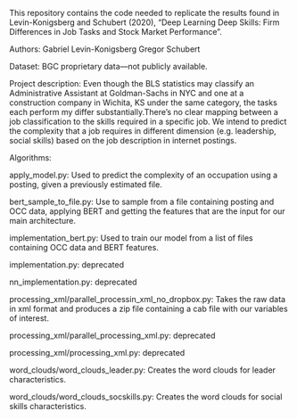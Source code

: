 This repository contains the code needed to replicate the results found in Levin-Konigsberg and Schubert (2020), “Deep Learning Deep Skills: Firm Differences in Job Tasks and Stock Market Performance”.

Authors:
Gabriel Levin-Konigsberg
Gregor Schubert

Dataset: BGC proprietary data—not publicly available.

Project description: Even though the BLS statistics may classify an Administrative Assistant at Goldman-Sachs in NYC and one at a construction company in Wichita, KS under the same category, the tasks each perform my differ substantially.There’s no clear mapping between a job classification to the skills required in a specific job.
We intend to predict the complexity that a job requires in different dimension (e.g. leadership, social skills) based on the job description in internet postings.

Algorithms:

apply_model.py: Used to predict the complexity of an occupation using a posting, given a previously estimated file.

bert_sample_to_file.py: Use to sample from a file containing posting and OCC data, applying BERT and getting the features that are the input for our main architecture.

implementation_bert.py: Used to train our model from a list of files containing OCC data and BERT features.

implementation.py: deprecated

nn_implementation.py: deprecated

processing_xml/parallel_processin_xml_no_dropbox.py: Takes the raw data in xml format and produces a zip file containing a cab file with our variables of interest.

processing_xml/parallel_processing_xml.py: deprecated

processing_xml/processing_xml.py: deprecated

word_clouds/word_clouds_leader.py: Creates the word clouds for leader characteristics.

word_clouds/word_clouds_socskills.py: Creates the word clouds for social skills characteristics. 
